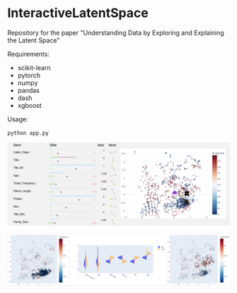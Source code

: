 # InteractiveLatentSpace

Repository for the paper "Understanding Data by Exploring and Explaining the Latent Space"

Requirements:<br>
- scikit-learn<br>
- pytorch<br>
- numpy<br>
- pandas<br>
- dash<br>
- xgboost<br>

Usage:<br>

    python app.py

![figure](/assets/slider_effect.jpeg)

![figure](/assets/clustering.jpg)
